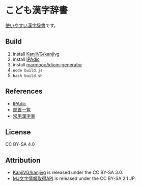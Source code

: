 # こども漢字辞書
[使いやすい漢字辞書](https://marmooo.github.io/kanji-dict/)です。

## Build
1. install [KanjiVG/kanjivg](https://github.com/KanjiVG/kanjivg)
2. install [IPAdic](https://ja.osdn.net/projects/ipadic/)
3. install [marmooo/idiom-generator](https://github.com/marmooo/idiom-generator)
4. ```node build.js```
4. ```bash build.sh```

## References
- [IPAdic](https://ja.osdn.net/projects/ipadic/)
- [部首一覧](http://etc.dounokouno.com/bushu-search/bushu-list.html)
- [常用漢字表](https://www.bunka.go.jp/kokugo_nihongo/sisaku/joho/joho/kakuki/14/tosin02/index.html)

## License
CC BY-SA 4.0

## Attribution
- [KanjiVG/kanjivg](https://github.com/KanjiVG/kanjivg) is released under the CC BY-SA 3.0.
- [MJ文字情報取得API](https://mojikiban.ipa.go.jp/search/help/api) is released under the CC BY-SA 2.1 JP.

